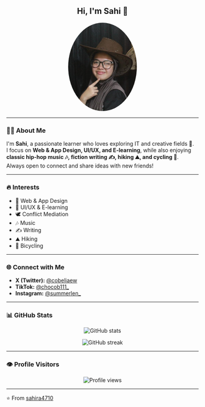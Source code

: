 <!-- Profile README for sahira4710 -->

<h2 align="center">Hi, I'm Sahi 👋</h2>
<p align="center">
  <img src="sahi.png" alt="Profile Picture" width="180" style="border-radius:50%;" />
</p>

---

### 👩‍💻 About Me  
I'm **Sahi**, a passionate learner who loves exploring IT and creative fields 🌱.  
I focus on **Web & App Design, UI/UX, and E-learning**, while also enjoying  
**classic hip-hop music 🎶, fiction writing ✍️, hiking ⛰️, and cycling 🚴**.  
Always open to connect and share ideas with new friends!  

---

### 🔥 Interests  
- 🎨 Web & App Design  
- 🤖 UI/UX & E-learning  
- 🕊️ Conflict Mediation  
- 🎶 Music  
- ✍️ Writing  
- ⛰️ Hiking  
- 🚴 Bicycling  

---

### 🌐 Connect with Me  
- **X (Twitter):** [@cobeliaew](https://x.com/cobeliaew)  
- **TikTok:** [@chocob111_](https://www.tiktok.com/@chocob111_)  
- **Instagram:** [@summerlen_](https://instagram.com/summerlen_)  

---

### 📊 GitHub Stats  
<p align="center">
  <img src="https://github-readme-stats.vercel.app/api?username=sahira4710&show_icons=true&theme=tokyonight" alt="GitHub stats" />
</p>

<p align="center">
  <img src="https://github-readme-streak-stats.herokuapp.com/?user=sahira4710&theme=tokyonight" alt="GitHub streak" />
</p>

---

### 👁️ Profile Visitors  
<p align="center">
  <img src="https://komarev.com/ghpvc/?username=sahira4710&color=blueviolet&style=flat-square" alt="Profile views" />
</p>

---

⭐️ From [sahira4710](https://github.com/sahira4710)
